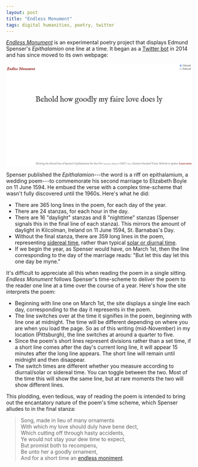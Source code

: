 ```yaml
---
layout: post
title: "Endless Monument"
tags: digital humanities, poetry, twitter
---
```


[*Endless Monument*](https://jrladd.com/endlessmonument/) is an experimental poetry project that displays Edmund Spenser's *Epithalamion* one line at a time. It began as a [Twitter bot](https://twitter.com/endlessmonument) in 2014 and has since moved to its own webpage:

[![](images/endlessmonument.png)](https://jrladd.com/endlessmonument/)

Spenser published the *Epithalamion*---the word is a riff on epithalamium, a wedding poem---to commemorate his second marriage to Elizabeth Boyle on 11 June 1594. He embued the verse with a complex time-scheme that wasn't fully discovered until the 1960s. Here's what he did:

- There are 365 long lines in the poem, for each day of the year.
- There are 24 stanzas, for each hour in the day.
- There are 16 "daylight" stanzas and 8 "nighttime" stanzas (Spenser signals this in the final line of each stanza). This mirrors the amount of daylight in Kilcolman, Ireland on 11 June 1594, St. Barnabas's Day.
- Without the final stanza, there are 359 long lines in the poem, representing [sidereal time](https://en.wikipedia.org/wiki/Sidereal_time), rather than typical [solar or diurnal time](https://en.wikipedia.org/wiki/Solar_time).
- If we begin the year, as Spenser would have, on March 1st, then the line corresponding to the day of the marriage reads: "But let this day let this one day be myne."

It's difficult to appreciate all this when reading the poem in a single sitting. *Endless Monument* follows Spenser's time-scheme to deliver the poem to the reader one line at a time over the course of a year. Here's how the site interprets the poem:

- Beginning with line one on March 1st, the site displays a single line each day, corresponding to the day it represents in the poem.
- The line switches over at the time it signifies in the poem, beginning with line one at midnight. The time will be different depending on where you are when you load the page. So as of this writing (mid-November) in my location (Pittsburgh), the line switches at around a quarter to five.
- Since the poem's short lines represent divisions rather than a set time, if a short line comes after the day's current long line, it will appear 15 minutes after the long line appears. The short line will remain until midnight and then disappear.
- The switch times are different whether you measure according to diurnal/solar or sidereal time. You can toggle between the two. Most of the time this will show the same line, but at rare moments the two will show different lines.

This plodding, even tedious, way of reading the poem is intended to bring out the encantatory nature of the poem's time scheme, which Spenser alludes to in the final stanza:

>Song, made in lieu of many ornaments  
>With which my love should duly have bene dect,  
>Which cutting off through hasty accidents,  
>Ye would not stay your dew time to expect,  
>But promist both to recompens,  
>Be unto her a goodly ornament,  
>And for a short time an [endless moniment](https://jrladd.com/endlessmonument/).  
